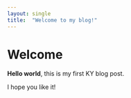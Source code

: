 ```yaml
---
layout: single
title:  "Welcome to my blog!"
---
```


# Welcome

**Hello world**, this is my first KY blog post.

I hope you like it!
